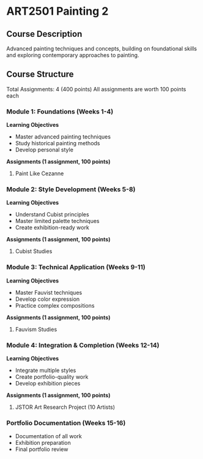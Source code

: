 # ART2501 Painting 2

## Course Description
Advanced painting techniques and concepts, building on foundational skills and exploring contemporary approaches to painting.

## Course Structure
Total Assignments: 4 (400 points)
All assignments are worth 100 points each

### Module 1: Foundations (Weeks 1-4)
**Learning Objectives**
- Master advanced painting techniques
- Study historical painting methods
- Develop personal style

**Assignments (1 assignment, 100 points)**
1. Paint Like Cezanne

### Module 2: Style Development (Weeks 5-8)
**Learning Objectives**
- Understand Cubist principles
- Master limited palette techniques
- Create exhibition-ready work

**Assignments (1 assignment, 100 points)**
1. Cubist Studies

### Module 3: Technical Application (Weeks 9-11)
**Learning Objectives**
- Master Fauvist techniques
- Develop color expression
- Practice complex compositions

**Assignments (1 assignment, 100 points)**
1. Fauvism Studies

### Module 4: Integration & Completion (Weeks 12-14)
**Learning Objectives**
- Integrate multiple styles
- Create portfolio-quality work
- Develop exhibition pieces

**Assignments (1 assignment, 100 points)**
1. JSTOR Art Research Project (10 Artists)

### Portfolio Documentation (Weeks 15-16)
- Documentation of all work
- Exhibition preparation
- Final portfolio review